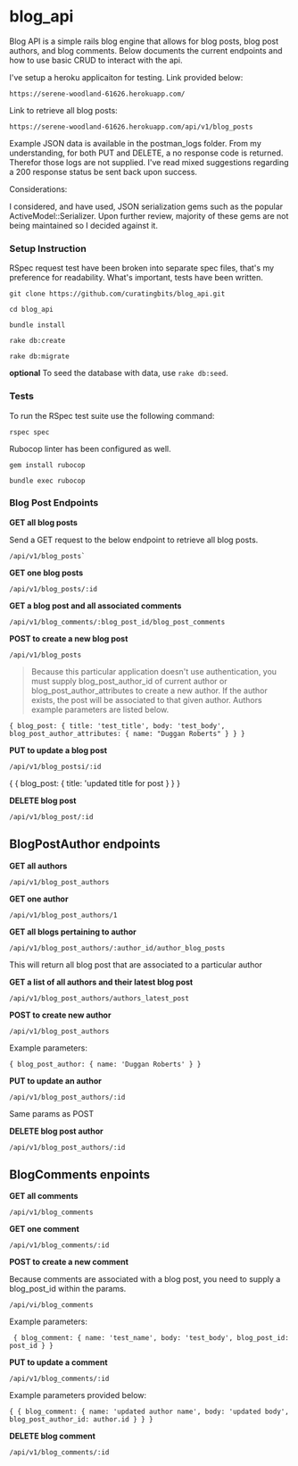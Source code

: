 # blog_api

Blog API is a simple rails blog engine that allows for blog posts, blog post authors, and blog comments. Below documents the current endpoints and how to use basic CRUD to interact with the api.

I've setup a heroku applicaiton for testing. Link provided below:

`https://serene-woodland-61626.herokuapp.com/`

Link to retrieve all blog posts:

`https://serene-woodland-61626.herokuapp.com/api/v1/blog_posts`

Example JSON data is available in the postman_logs folder. From my understanding, for both PUT and DELETE, a no response code is returned. Therefor those logs are not supplied. I've read mixed suggestions regarding a 200 response status be sent back upon success.

Considerations:

I considered, and have used, JSON serialization gems such as the popular  ActiveModel::Serializer. Upon further review, majority of these gems are not being maintained so I decided against it.


### Setup Instruction

 RSpec request test have been broken into separate spec files, that's my preference for readability. What's important, tests have been written. 

```
git clone https://github.com/curatingbits/blog_api.git
```

`cd blog_api`

`bundle install`

`rake db:create`

`rake db:migrate`

**optional**
To seed the database with data, use `rake db:seed`.

### Tests
To run the RSpec test suite use the following command:

`rspec spec`

Rubocop linter has been configured as well.

`gem install rubocop`

`bundle exec rubocop`

### Blog Post Endpoints

**GET all blog posts**

 Send a GET request to the below endpoint to retrieve all blog posts.
 
 ```
 /api/v1/blog_posts`
 ```
 
**GET one blog posts**

`/api/v1/blog_posts/:id`

**GET a blog post and all associated comments**

`/api/v1/blog_comments/:blog_post_id/blog_post_comments`


**POST to create a new blog post**

`/api/v1/blog_posts`

> Because this particular application doesn't use authentication, you must supply blog_post_author_id of current author or blog_post_author_attributes to create a new author. If the author exists, the post will be associated to that given author. Authors example parameters are listed below.

`{ blog_post: { title: 'test_title', body: 'test_body', blog_post_author_attributes: { name: "Duggan Roberts" } } }`

**PUT to update a blog post**

`/api/v1/blog_postsi/:id`

 { { blog_post: { title: 'updated title for post } } }

 **DELETE blog post**

 `/api/v1/blog_post/:id`

## BlogPostAuthor endpoints

**GET all authors**

`/api/v1/blog_post_authors`

**GET one author**

`/api/v1/blog_post_authors/1`

**GET all blogs pertaining to author**

`/api/v1/blog_post_authors/:author_id/author_blog_posts`

This will return all blog post that are associated to a particular author

**GET a list of all authors and their latest blog post**

`/api/v1/blog_post_authors/authors_latest_post`


**POST to create new author**

`/api/v1/blog_post_authors`

Example parameters:

`{ blog_post_author: { name: 'Duggan Roberts' } }`

**PUT to update an author**

`/api/v1/blog_post_authors/:id`

Same params as POST

**DELETE blog post author**

`/api/v1/blog_post_authors/:id`

## BlogComments enpoints

**GET all comments**

`/api/v1/blog_comments`

**GET one comment**

`/api/v1/blog_comments/:id`

**POST to create a new comment**

Because comments are associated with a blog post, you need to supply a blog_post_id within the params.

`/api/vi/blog_comments`

Example parameters:

` { blog_comment: { name: 'test_name', body: 'test_body', blog_post_id: post_id } }`

**PUT to update a comment**

`/api/v1/blog_comments/:id`

Example parameters provided below:

 `{ { blog_comment: { name: 'updated author name', body: 'updated body', blog_post_author_id: author.id } } }`

 **DELETE blog comment**

 `/api/v1/blog_comments/:id`
















